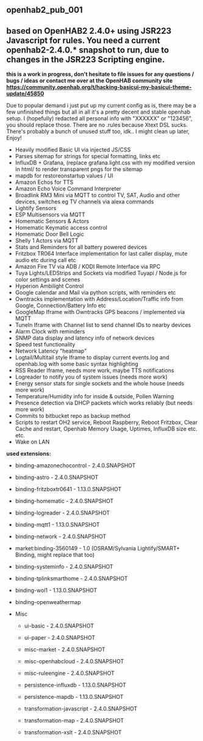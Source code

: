 ## openhab2_pub_001

## based on OpenHAB2 2.4.0+ using JSR223 Javascript for rules. You need a current openhab2-2.4.0.* snapshot to run, due to changes in the JSR223 Scripting engine. 

**this is a work in progress, don't hesitate to file issues for any questions / bugs / ideas or contact me over at the OpenHAB community site https://community.openhab.org/t/hacking-basicui-my-basicui-theme-update/45850**

Due to popular demand i just put up my current config as is, there may be a few unfinished things but all in all it's a pretty decent and stable openhab setup. I (hopefully) redacted all personal info with "XXXXXX" or "123456", you should replace those. There are no .rules because Xtext DSL sucks. There's probably a bunch of unused stuff too, idk.. I might clean up later, Enjoy!

  - Heavily modified Basic UI via injected JS/CSS
  - Parses sitemap for strings for special formatting, links etc
  - InfluxDB + Grafana, (replace grafana.light.css with my modified version in html/ to render transparent pngs for the sitemap
  - mapdb for restoreonstartup values / UI
  - Amazon Echos for TTS
  - Amazon Echo Voice Command Interpreter
  - Broadlink RM3 Mini via MQTT to control TV, SAT, Audio and other devices, switches eg TV channels via alexa commands
  - Lightify Sensors 
  - ESP Multisensors via MQTT
  - Homematic Sensors & Actors
  - Homematic Keymatic access control
  - Homematic Door Bell Logic
  - Shelly 1 Actors via MQTT
  - Stats and Reminders for all battery powered devices
  - Fritzbox TR064 Interface implementation for last caller display, mute audio etc during call etc
  - Amazon Fire TV via ADB / KODI Remote Interface via RPC
  - Tuya Lights/LEDStrips and Sockets via modified Tuyapi / Node.js for color settings and scenes
  - Hyperion Ambilight Control
  - Google calendar and Mail via python scripts, with reminders etc
  - Owntracks implementation with Address/Location/Traffic info from Google, Connection/Battery Info etc
  - GoogleMap Iframe with Owntracks GPS beacons / implemented via MQTT
  - TuneIn Iframe with Channel list to send channel IDs to nearby devices
  - Alarm Clock with reminders
  - SNMP data display and latency info of network devices
  - Speed test functionality
  - Network Latency "heatmap"
  - Logtail/Multitail style Iframe to display current events.log and openhab.log with some basic syntax highlighting
  - RSS Reader Iframe, needs more work, maybe TTS notifications
  - Logreader to notify you of system issues (needs more work)
  - Energy sensor stats for single sockets and the whole house (needs more work)
  - Temperature/Humidity info for inside & outside, Pollen Warning
  - Presence detection via DHCP packets which works reliably (but needs more work)
  - Commits to bitbucket repo as backup method
  - Scripts to restart OH2 service, Reboot Raspberry, Reboot Fritzbox, Clear Cache and restart, Openhab Memory Usage, Uptimes, InfluxDB size etc. etc.
  - Wake on LAN
   
  
  
**used extensions:**
  - binding-amazonechocontrol - 2.4.0.SNAPSHOT
  - binding-astro - 2.4.0.SNAPSHOT
  - binding-fritzboxtr0641 - 1.13.0.SNAPSHOT
  - binding-homematic - 2.4.0.SNAPSHOT
  - binding-logreader - 2.4.0.SNAPSHOT
  - binding-mqtt1 - 1.13.0.SNAPSHOT
  - binding-network - 2.4.0.SNAPSHOT
  - market:binding-3560149 - 1.0 (OSRAM/Sylvania Lightify/SMART+ Binding, might replace that too)
  - binding-systeminfo - 2.4.0.SNAPSHOT
  - binding-tplinksmarthome - 2.4.0.SNAPSHOT
  - binding-wol1 - 1.13.0.SNAPSHOT
  - binding-openweathermap

  - Misc
    - ui-basic - 2.4.0.SNAPSHOT
    - ui-paper - 2.4.0.SNAPSHOT

    - misc-market - 2.4.0.SNAPSHOT
    - misc-openhabcloud - 2.4.0.SNAPSHOT
    - misc-ruleengine - 2.4.0.SNAPSHOT

    - persistence-influxdb - 1.13.0.SNAPSHOT
    - persistence-mapdb - 1.13.0.SNAPSHOT

    - transformation-javascript - 2.4.0.SNAPSHOT
    - transformation-map - 2.4.0.SNAPSHOT
    - transformation-xslt - 2.4.0.SNAPSHOT
